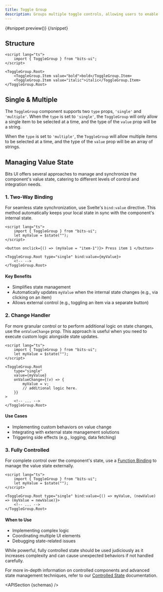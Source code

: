 ```yaml
---
title: Toggle Group
description: Groups multiple toggle controls, allowing users to enable one or multiple options.
---
```


<script>
	import { APISection, ComponentPreviewV2, ToggleGroupDemo, Callout } from '$lib/components/index.js'
	let { schemas } = $props()
</script>

<ComponentPreviewV2 name="toggle-group-demo" componentName="ToggleGroup">

{#snippet preview()}
<ToggleGroupDemo />
{/snippet}

</ComponentPreviewV2>

## Structure

```svelte
<script lang="ts">
	import { ToggleGroup } from "bits-ui";
</script>

<ToggleGroup.Root>
	<ToggleGroup.Item value="bold">bold</ToggleGroup.Item>
	<ToggleGroup.Item value="italic">italic</ToggleGroup.Item>
</ToggleGroup.Root>
```

## Single & Multiple

The `ToggleGroup` component supports two `type` props, `'single'` and `'multiple'`. When the `type` is set to `'single'`, the `ToggleGroup` will only allow a single item to be selected at a time, and the type of the `value` prop will be a string.

When the `type` is set to `'multiple'`, the `ToggleGroup` will allow multiple items to be selected at a time, and the type of the `value` prop will be an array of strings.

## Managing Value State

Bits UI offers several approaches to manage and synchronize the component's value state, catering to different levels of control and integration needs.

### 1. Two-Way Binding

For seamless state synchronization, use Svelte's `bind:value` directive. This method automatically keeps your local state in sync with the component's internal state.

```svelte
<script lang="ts">
	import { ToggleGroup } from "bits-ui";
	let myValue = $state("");
</script>

<button onclick={() => (myValue = "item-1")}> Press item 1 </button>

<ToggleGroup.Root type="single" bind:value={myValue}>
	<!-- -->
</ToggleGroup.Root>
```

#### Key Benefits

-   Simplifies state management
-   Automatically updates `myValue` when the internal state changes (e.g., via clicking on an item)
-   Allows external control (e.g., toggling an item via a separate button)

### 2. Change Handler

For more granular control or to perform additional logic on state changes, use the `onValueChange` prop. This approach is useful when you need to execute custom logic alongside state updates.

```svelte
<script lang="ts">
	import { ToggleGroup } from "bits-ui";
	let myValue = $state("");
</script>

<ToggleGroup.Root
	type="single"
	value={myValue}
	onValueChange={(v) => {
		myValue = v;
		// additional logic here.
	}}
>
	<!-- ... -->
</ToggleGroup.Root>
```

#### Use Cases

-   Implementing custom behaviors on value change
-   Integrating with external state management solutions
-   Triggering side effects (e.g., logging, data fetching)

### 3. Fully Controlled

For complete control over the component's state, use a [Function Binding](https://svelte.dev/docs/svelte/bind#Function-bindings) to manage the value state externally.

```svelte
<script lang="ts">
	import { ToggleGroup } from "bits-ui";
	let myValue = $state("");
</script>

<ToggleGroup.Root type="single" bind:value={() => myValue, (newValue) => (myValue = newValue)}>
	<!-- ... -->
</ToggleGroup.Root>
```

#### When to Use

-   Implementing complex logic
-   Coordinating multiple UI elements
-   Debugging state-related issues

<Callout>

While powerful, fully controlled state should be used judiciously as it increases complexity and can cause unexpected behaviors if not handled carefully.

For more in-depth information on controlled components and advanced state management techniques, refer to our [Controlled State](/docs/controlled-state) documentation.

</Callout>

<APISection {schemas} />
